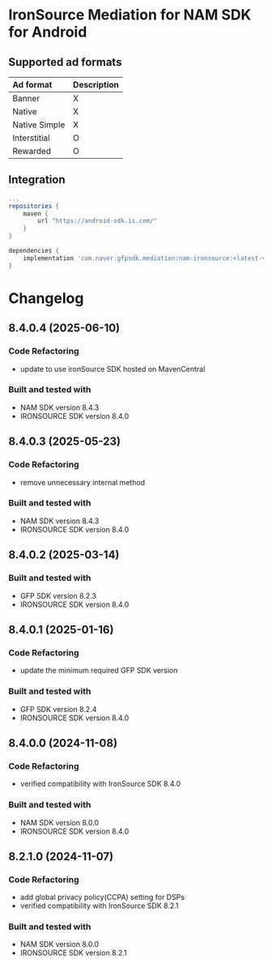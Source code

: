 # IronSource Mediation for NAM SDK for Android

## Supported ad formats

| Ad format     | Description |
|:--------------|:------------|
| Banner        | X           |
| Native        | X           |
| Native Simple | X           |
| Interstitial  | O           |
| Rewarded      | O           |

## Integration

```gradle
...
repositories {
    maven {
        url "https://android-sdk.is.com/"
    }
}

dependencies {
    implementation 'com.naver.gfpsdk.mediation:nam-ironsource:<latest-version>'  
}
```

# Changelog

## 8.4.0.4 (2025-06-10)


### Code Refactoring

* update to use ironSource SDK hosted on MavenCentral

### Built and tested with
- NAM SDK version 8.4.3
- IRONSOURCE SDK version 8.4.0

## 8.4.0.3 (2025-05-23)
### Code Refactoring
* remove unnecessary internal method

### Built and tested with
- NAM SDK version 8.4.3
- IRONSOURCE SDK version 8.4.0

## 8.4.0.2 (2025-03-14)
### Built and tested with
- GFP SDK version 8.2.3
- IRONSOURCE SDK version 8.4.0

## 8.4.0.1 (2025-01-16)
### Code Refactoring
* update the minimum required GFP SDK version

### Built and tested with
- GFP SDK version 8.2.4
- IRONSOURCE SDK version 8.4.0

## 8.4.0.0 (2024-11-08)

### Code Refactoring

* verified compatibility with IronSource SDK 8.4.0 

### Built and tested with
- NAM SDK version 8.0.0
- IRONSOURCE SDK version 8.4.0

## 8.2.1.0 (2024-11-07)

### Code Refactoring

* add global privacy policy(CCPA) setting for DSPs 
* verified compatibility with IronSource SDK 8.2.1 

### Built and tested with
- NAM SDK version 8.0.0
- IRONSOURCE SDK version 8.2.1